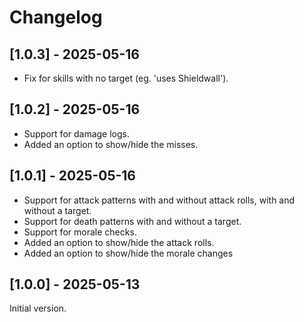 # Changelog

## [1.0.3] - 2025-05-16

- Fix for skills with no target (eg. 'uses Shieldwall').

## [1.0.2] - 2025-05-16

- Support for damage logs.
- Added an option to show/hide the misses.

## [1.0.1] - 2025-05-16

- Support for attack patterns with and without attack rolls, with and without a target.
- Support for death patterns with and without a target.
- Support for morale checks.
- Added an option to show/hide the attack rolls.
- Added an option to show/hide the morale changes

## [1.0.0] - 2025-05-13

Initial version.
